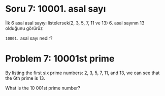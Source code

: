 # Soru 7: 10001. asal sayı
İlk 6 asal asal sayıyı listelersek(2, 3, 5, 7, 11 ve 13) 6. asal sayının 13 olduğunu görürüz

`10001.` asal sayı nedir?


# Problem 7: 10001st prime
By listing the first six prime numbers: 2, 3, 5, 7, 11, and 13, we can see that the 6th prime is 13.

What is the 10 001st prime number?